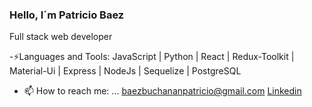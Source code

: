 ### Hello, I´m Patricio Baez

Full stack web developer


-⚡Languages and Tools:
JavaScript | Python | React | Redux-Toolkit | Material-Ui | Express | NodeJs | Sequelize | PostgreSQL


- 📫 How to reach me: ...
baezbuchananpatricio@gmail.com
[Linkedin](https://www.linkedin.com/in/patriciobaezbuchanan/)


<!--
**patriciobaez/patriciobaez** is a ✨ _special_ ✨ repository because its `README.md` (this file) appears on your GitHub profile.

Here are some ideas to get you started:

- 🔭 I’m currently working on ...
- 🌱 I’m currently learning ...
- 👯 I’m looking to collaborate on ...
- 🤔 I’m looking for help with ...
- 💬 Ask me about ...
- 📫 How to reach me: ...
- 😄 Pronouns: ...
- ⚡ Fun fact: ...
-->
